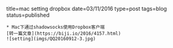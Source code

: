 title=mac setting dropbox
date=03/11/2016
type=post
tags=blog
status=published
~~~~~~
* Mac下通过shadowsocks使用Dropbox客户端
[转一篇文章](https://biji.io/2016/4157.html)
![setting](imgs/QQ20160912-3.jpg)

